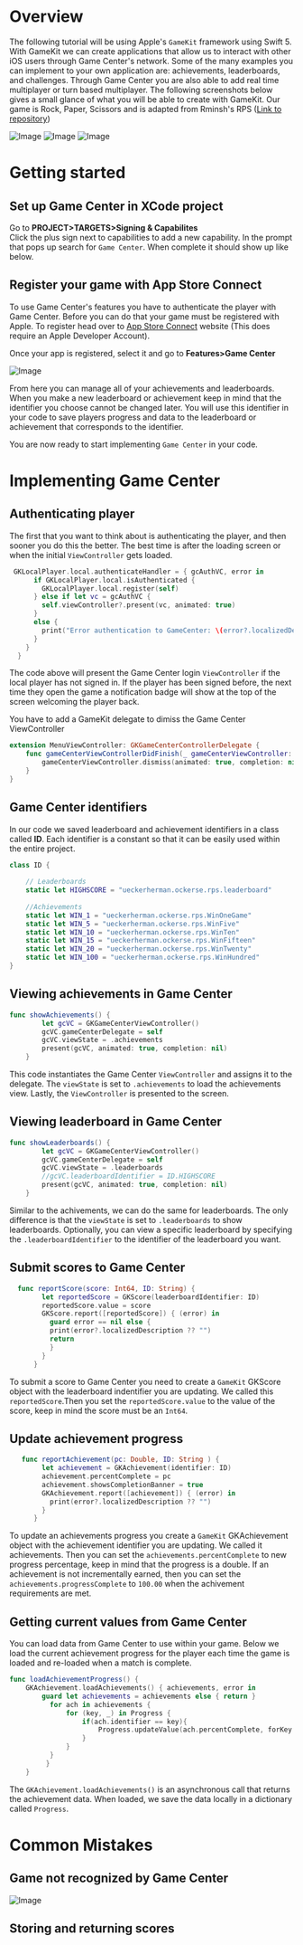 Overview
=======
The following tutorial will be using Apple's `GameKit` framework using Swift 5. With GameKit we can create applications that allow us to interact with other iOS users through Game Center's network. Some of the many examples you can implement to your own application are: achievements, leaderboards, and challenges. Through Game Center you are also able to add real time multiplayer or turn based multiplayer. The following screenshots below gives a small glance of what you will be able to create with GameKit. Our game is Rock, Paper, Scissors and is adapted from Rminsh's RPS ([Link to repository](https://github.com/Rminsh/RPS))

![Image](doc/menu_screen_50_1_50.png "Main Menu") ![Image](doc/achievements_screen_50_1_50.png "Achievement Screen") ![Image](doc/leaderboards_screen_50_1_50.png "Leaderboard Screen") 


Getting started
=======

Set up Game Center in XCode project
----
Go to **PROJECT>TARGETS>Signing & Capabilites**<br />
Click the plus sign next to capabilities to add a new capability. In the prompt that pops up search for `Game Center`. When complete it should show up like below.


Register your game with App Store Connect
----
To use Game Center's features you have to authenticate the player with Game Center. Before you can do that your game must be registered with Apple. To register head over to [App Store Connect](https://appstoreconnect.apple.com) website (This does require an Apple Developer Account). 


Once your app is registered, select it and go to **Features>Game Center**

![Image](doc/appstoreGC.png "App Store Game Center")

From here you can manage all of your achievements and leaderboards. When you make a new leaderboard or achievement keep in mind that the identifier you choose cannot be changed later. You will use this identifier in your code to save players progress and data to the leaderboard or achievement that corresponds to the identifier.

You are now ready to start implementing `Game Center` in your code.

Implementing Game Center
=======

Authenticating player
---
The first that you want to think about is authenticating the player, and then sooner you do this the better. The best time is after the loading screen or when the initial `ViewController` gets loaded. 
```swift
 GKLocalPlayer.local.authenticateHandler = { gcAuthVC, error in
      if GKLocalPlayer.local.isAuthenticated {
        GKLocalPlayer.local.register(self)
      } else if let vc = gcAuthVC {
        self.viewController?.present(vc, animated: true)
      }
      else {
        print("Error authentication to GameCenter: \(error?.localizedDescription ?? "none")")
      }
    }
  }
```
The code above will present the Game Center login `ViewController` if the local player has not signed in. If the player has been signed before, the next time they open the game a notification badge will show at the top of the screen welcoming the player back.

You have to add a GameKit delegate to dimiss the Game Center ViewController
```swift
extension MenuViewController: GKGameCenterControllerDelegate {
    func gameCenterViewControllerDidFinish(_ gameCenterViewController: GKGameCenterViewController) {
        gameCenterViewController.dismiss(animated: true, completion: nil)
    }
}
```

Game Center identifiers
---
In our code we saved leaderboard and achievement identifiers in a class called **ID**. Each identifier is a constant so that it can be easily used within the entire project. 

```swift
class ID {
    
    // Leaderboards
    static let HIGHSCORE = "ueckerherman.ockerse.rps.leaderboard"
   
    //Achievements
    static let WIN_1 = "ueckerherman.ockerse.rps.WinOneGame"
    static let WIN_5 = "ueckerherman.ockerse.rps.WinFive"
    static let WIN_10 = "ueckerherman.ockerse.rps.WinTen"
    static let WIN_15 = "ueckerherman.ockerse.rps.WinFifteen"
    static let WIN_20 = "ueckerherman.ockerse.rps.WinTwenty"
    static let WIN_100 = "ueckerherman.ockerse.rps.WinHundred"
}
```


Viewing achievements in Game Center
---
```swift
func showAchievements() {
        let gcVC = GKGameCenterViewController()
        gcVC.gameCenterDelegate = self
        gcVC.viewState = .achievements
        present(gcVC, animated: true, completion: nil)
    }
```
This code instantiates the Game Center `ViewController` and assigns it to the delegate. The `viewState` is set to `.achievements` to load the achievements view. Lastly, the `ViewController` is presented to the screen.

Viewing leaderboard in Game Center
---
```swift
func showLeaderboards() {
        let gcVC = GKGameCenterViewController()
        gcVC.gameCenterDelegate = self
        gcVC.viewState = .leaderboards
        //gcVC.leaderboardIdentifier = ID.HIGHSCORE
        present(gcVC, animated: true, completion: nil)
    }
```
Similar to the achivements, we can do the same for leaderboards. The only difference is that the `viewState` is set to `.leaderboards` to show leaderboards. Optionally, you can view a specific leaderboard by specifying the `.leaderboardIdentifier` to the identifier of the leaderboard you want.

Submit scores to Game Center
---
```swift
  func reportScore(score: Int64, ID: String) {
        let reportedScore = GKScore(leaderboardIdentifier: ID)
        reportedScore.value = score
        GKScore.report([reportedScore]) { (error) in
          guard error == nil else {
          print(error?.localizedDescription ?? "")
          return
          }
        }
      }
```
To submit a score to Game Center you need to create a `GameKit` GKScore object with the leaderboard indentifier you are updating. We called this `reportedScore`.Then you set the `reportedScore.value` to the value of the score, keep in mind the score must be an `Int64`. 

Update achievement progress
---
```swift
   func reportAchievement(pc: Double, ID: String ) {
        let achievement = GKAchievement(identifier: ID)
        achievement.percentComplete = pc
        achievement.showsCompletionBanner = true
        GKAchievement.report([achievement]) { (error) in
          print(error?.localizedDescription ?? "")
        }
      }
```
To update an achievements progress you create a `GameKit` GKAchievement object with the achievement identifier you are updating. We called it achievements. Then you can set the `achievements.percentComplete` to new progress percentage, keep in mind that the progress is a double. If an achievement is not incrementally earned, then you can set the `achievements.progressComplete` to `100.00` when the achivement requirements are met.

Getting current values from Game Center
---
You can load data from Game Center to use within your game. Below we load the current achievement progress for the player each time the game is loaded and re-loaded when a match is complete.
```swift
func loadAchievementProgress() {
    GKAchievement.loadAchievements() { achievements, error in
        guard let achievements = achievements else { return }
          for ach in achievements {
              for (key, _) in Progress {
                  if(ach.identifier == key){
                      Progress.updateValue(ach.percentComplete, forKey: ach.identifier)
                  }
              }
          }
         }
    }
```
The `GKAchievement.loadAchievements()` is an asynchronous call that returns the achievement data. When loaded, we save the data locally in a dictionary called `Progress`.

Common Mistakes
===

Game not recognized by Game Center
---
![Image](doc/notRecognized_50_1_50.png "Game not recognized")

Storing and returning scores
---
